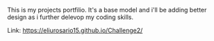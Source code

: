 This is my projects portfilio. It's a base model and i'll be adding better design as i further delevop my coding skills. 

Link: https://eliurosario15.github.io/Challenge2/